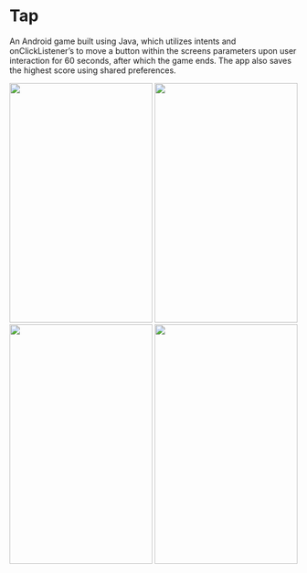 # Tap

An Android game built using Java, which utilizes 
intents and onClickListener’s to move a button within 
the screens parameters upon user interaction for 60 
seconds, after which the game ends. The app also saves 
the highest score using shared preferences.

<img src=https://cloud.githubusercontent.com/assets/20263112/19242110/623a51b4-8ed7-11e6-9302-7d898df84754.png width=250 height=420 />
<img src=https://cloud.githubusercontent.com/assets/20263112/19242122/6d71aca8-8ed7-11e6-9696-1c826f542631.png width=250 height=420 />

<img src=https://cloud.githubusercontent.com/assets/20263112/19242125/6ed86de8-8ed7-11e6-837f-83ab3ce70ff4.png width=250 height=420 />
<img src=https://cloud.githubusercontent.com/assets/20263112/19242127/703251ea-8ed7-11e6-8c83-1d5c5ccab9a1.png width=250 height=420 />


